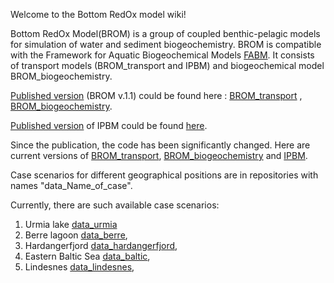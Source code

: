 Welcome to the Bottom RedOx model wiki!

Bottom RedOx Model(BROM) is a group of coupled benthic-pelagic models for simulation of water and sediment biogeochemistry. 
BROM is compatible with the Framework for Aquatic Biogeochemical Models [FABM](https://github.com/fabm-model).
It consists of transport models (BROM_transport and IPBM) and biogeochemical model BROM_biogeochemistry. 

[Published version](https://www.geosci-model-dev.net/10/453/2017/) (BROM v.1.1) could be found here  :
[BROM_transport](https://github.com/e-yakushev/brom-git/releases) , [BROM_biogeochemistry](https://github.com/fabm-model/fabm/tree/master/src/models/niva/brom).

[Published version](https://www.geosci-model-dev-discuss.net/gmd-2017-299/gmd-2017-299.pdf) of IPBM could be found [here](https://github.com/limash/IPBM/releases).

Since the publication, the code has been significantly changed. 
Here are current versions of [BROM_transport](https://github.com/BottomRedoxModel/brom-git), [BROM_biogeochemistry](https://github.com/BottomRedoxModel/brom_niva_module) and [IPBM](https://github.com/BottomRedoxModel/IPBM). 

Case scenarios for different geographical positions are in repositories with names "data_Name_of_case".

Currently, there are such available case scenarios: 
1. Urmia lake [data_urmia](https://github.com/BottomRedoxModel/data_urmia)
1. Berre lagoon [data_berre](https://github.com/BottomRedoxModel/data_berre),
1. Hardangerfjord [data_hardangerfjord](https://github.com/BottomRedoxModel/data_hardangerfjord),
1. Eastern Baltic Sea [data_baltic](https://github.com/BottomRedoxModel/data_baltic),
1. Lindesnes [data_lindesnes](https://github.com/BottomRedoxModel/data_lindesnes),



